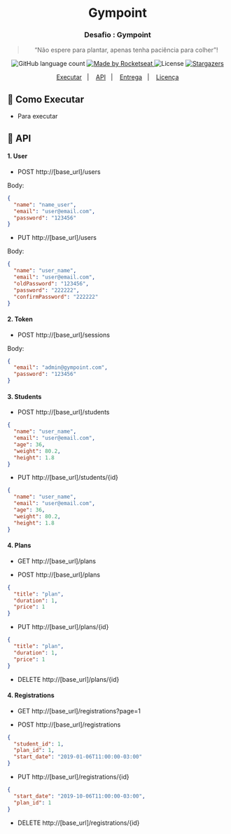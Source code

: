 <h1 align="center">
  Gympoint
</h1>

<h3 align="center">
  Desafio : Gympoint
</h3>

<blockquote align="center">“Não espere para plantar, apenas tenha paciência para colher”!</blockquote>

<p align="center">
  <img alt="GitHub language count" src="https://img.shields.io/github/languages/count/rocketseat/bootcamp-gostack-desafio-02?color=%2304D361">

  <a href="https://rocketseat.com.br">
    <img alt="Made by Rocketseat" src="https://img.shields.io/badge/made%20by-Rocketseat-%2304D361">
  </a>

  <img alt="License" src="https://img.shields.io/badge/license-MIT-%2304D361">

  <a href="https://github.com/Rocketseat/bootcamp-gostack-desafio-02/stargazers">
    <img alt="Stargazers" src="https://img.shields.io/github/stars/rocketseat/bootcamp-gostack-desafio-02?style=social">
  </a>
</p>

<p align="center">
  <a href="#rocket-como-executar">Executar</a>&nbsp;&nbsp;&nbsp;|&nbsp;&nbsp;&nbsp;
    <a href="#rocket-api">API</a>&nbsp;&nbsp;&nbsp;|&nbsp;&nbsp;&nbsp;
  <a href="#-entrega">Entrega</a>&nbsp;&nbsp;&nbsp;|&nbsp;&nbsp;&nbsp;
  <a href="#memo-licença">Licença</a>
</p>

## :rocket: Como Executar

- Para executar

## :rocket: API

#### 1. User

- POST http://[base_url]/users

Body:

```json
{
  "name": "name_user",
  "email": "user@email.com",
  "password": "123456"
}
```

- PUT http://[base_url]/users

Body:

```json
{
  "name": "user_name",
  "email": "user@email.com",
  "oldPassword": "123456",
  "password": "222222",
  "confirmPassword": "222222"
}
```

#### 2. Token

- POST http://[base_url]/sessions

Body:

```json
{
  "email": "admin@gympoint.com",
  "password": "123456"
}
```

#### 3. Students

- POST http://[base_url]/students

```json
{
  "name": "user_name",
  "email": "user@email.com",
  "age": 36,
  "weight": 80.2,
  "height": 1.8
}
```

- PUT http://[base_url]/students/{id}

```json
{
  "name": "user_name",
  "email": "user@email.com",
  "age": 36,
  "weight": 80.2,
  "height": 1.8
}
```

#### 4. Plans

- GET http://[base_url]/plans

- POST http://[base_url]/plans

```json
{
  "title": "plan",
  "duration": 1,
  "price": 1
}
```

- PUT http://[base_url]/plans/{id}

```json
{
  "title": "plan",
  "duration": 1,
  "price": 1
}
```

- DELETE http://[base_url]/plans/{id}

#### 4. Registrations

- GET http://[base_url]/registrations?page=1

- POST http://[base_url]/registrations

```json
{
  "student_id": 1,
  "plan_id": 1,
  "start_date": "2019-01-06T11:00:00-03:00"
}
```

- PUT http://[base_url]/registrations/{id}

```json
{
  "start_date": "2019-10-06T11:00:00-03:00",
  "plan_id": 1
}
```

- DELETE http://[base_url]/registrations/{id}
